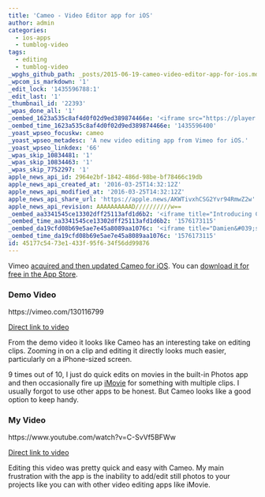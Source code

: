 ```yaml
---
title: 'Cameo - Video Editor app for iOS'
author: admin
categories:
  - ios-apps
  - tumblog-video
tags:
  - editing
  - tumblog-video
_wpghs_github_path: _posts/2015-06-19-cameo-video-editor-app-for-ios.md
_wpcom_is_markdown: '1'
_edit_lock: '1435596788:1'
_edit_last: '1'
_thumbnail_id: '22393'
_wpas_done_all: '1'
_oembed_1623a535c8af4d0f02d9ed389874466e: '<iframe src="https://player.vimeo.com/video/130116799" width="809" height="455" frameborder="0" title="Introducing Cameo by Vimeo" webkitallowfullscreen mozallowfullscreen allowfullscreen></iframe>'
_oembed_time_1623a535c8af4d0f02d9ed389874466e: '1435596400'
_yoast_wpseo_focuskw: cameo
_yoast_wpseo_metadesc: 'A new video editing app from Vimeo for iOS.'
_yoast_wpseo_linkdex: '66'
_wpas_skip_10834481: '1'
_wpas_skip_10834463: '1'
_wpas_skip_7752297: '1'
apple_news_api_id: 2964e2bf-1842-486d-98be-bf78466c19db
apple_news_api_created_at: '2016-03-25T14:32:12Z'
apple_news_api_modified_at: '2016-03-25T14:32:12Z'
apple_news_api_share_url: 'https://apple.news/AKWTivxhCSG2Yvr94RmwZ2w'
apple_news_api_revision: AAAAAAAAAAD//////////w==
_oembed_aa3341545ce13302dff25113afd1d6b2: '<iframe title="Introducing Cameo by Vimeo" src="https://player.vimeo.com/video/130116799?dnt=1&amp;app_id=122963" width="700" height="394" frameborder="0" allow="autoplay; fullscreen" allowfullscreen></iframe>'
_oembed_time_aa3341545ce13302dff25113afd1d6b2: '1576173115'
_oembed_da19cfd08b69e5ae7e45a8089aa1076c: '<iframe title="Damien&#039;s 8th Birthday Party" width="700" height="394" src="https://www.youtube.com/embed/C-SvVf5BFWw?feature=oembed" frameborder="0" allow="accelerometer; autoplay; encrypted-media; gyroscope; picture-in-picture" allowfullscreen></iframe>'
_oembed_time_da19cfd08b69e5ae7e45a8089aa1076c: '1576173115'
id: 45177c54-73e1-433f-95f6-34f56dd99876
---
```

<p>Vimeo <a href="https://vimeo.com/blog/post:747">acquired and then updated Cameo for iOS</a>. You can <a href="https://geo.itunes.apple.com/ca/app/cameo-video-editor-movie-maker/id988821661?mt=8&amp;uo=6&amp;at=10l4Ki">download it for free in the App Store</a>.</p>
<h3>Demo Video</h3>
<p>https://vimeo.com/130116799</p>
<p><a href="https://vimeo.com/130116799">Direct link to video</a></p>
<p>From the demo video it looks like Cameo has an interesting take on editing clips. Zooming in on a clip and editing it directly looks much easier, particularly on a iPhone-sized screen.</p>
<p>9 times out of 10, I just do quick edits on movies in the built-in Photos app and then occasionally fire up <a href="https://geo.itunes.apple.com/ca/app/imovie/id377298193?mt=8&amp;uo=6&amp;at=10l4Ki">iMovie</a> for something with multiple clips. I usually forgot to use other apps to be honest. But Cameo looks like a good option to keep handy.</p>
<h3>My Video</h3>
<p>https://www.youtube.com/watch?v=C-SvVf5BFWw</p>
<p><a href="https://www.youtube.com/watch?v=C-SvVf5BFWw">Direct link to video</a></p>
<p>Editing this video was pretty quick and easy with Cameo. My main frustration with the app is the inability to add/edit still photos to your projects like you can with other video editing apps like iMovie.</p>
